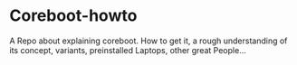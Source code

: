 # Coreboot-howto
A Repo about explaining coreboot. How to get it, a rough understanding of its concept, variants, preinstalled Laptops, other great People...

